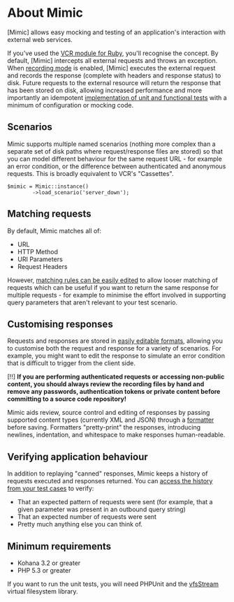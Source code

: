 # About Mimic

[Mimic] allows easy mocking and testing of an application's interaction with external
web services.

If you've used the [VCR module for Ruby](https://github.com/myronmarston/vcr),
you'll recognise the concept. By default, [Mimic] intercepts all external requests
and throws an exception. When [recording mode](recording.md) is enabled, [Mimic] executes the
external request and records the response (complete with headers and response
status) to disk. Future requests to the external resource will return the
response that has been stored on disk, allowing increased performance
and more importantly an idempotent [implementation of unit and functional
tests](testing.md) with a minimum of configuration or mocking code.

## Scenarios
Mimic supports multiple named scenarios (nothing more complex than a separate
set of disk paths where request/response files are stored) so that you can model
different behaviour for the same request URL - for example an error condition, or
the difference between authenticated and anonymous requests. This is broadly
equivalent to VCR's "Cassettes".

    $mimic = Mimic::instance()
            ->load_scenario('server_down');

## Matching requests
By default, Mimic matches all of:

* URL
* HTTP Method
* URI Parameters
* Request Headers

However, [matching rules can be easily edited](matching.md) to allow looser
matching of requests which can be useful if you want to return the same response
for multiple requests - for example to minimise the effort involved in supporting
query parameters that aren't relevant to your test scenario.

## Customising responses
Requests and responses are stored in [easily editable formats](customising.md),
allowing you to customise both the request and response for a variety of scenarios.
For example, you might want to edit the response to simulate an error condition that is difficult
to trigger from the client side.

[!!] **If you are performing authenticated requests or accessing non-public content,
you should always review the recording files by hand and remove any passwords,
authentication tokens or private content before committing to a source code
repository!**

Mimic aids review, source control and editing of responses by passing supported
content types (currently XML and JSON) through a [formatter](formatters.md) before
saving. Formatters "pretty-print" the responses, introducing newlines, indentation,
and whitespace to make responses human-readable.

## Verifying application behaviour
In addition to replaying "canned" responses, Mimic keeps a history of requests
executed and responses returned. You can
[access the history from your test cases](testing.md#verifying-expectations)
to verify:

* That an expected pattern of requests were sent (for example, that a given
  parameter was present in an outbound query string)
* That an expected number of requests were sent
* Pretty much anything else you can think of.

## Minimum requirements

 *  Kohana 3.2 or greater
 *  PHP 5.3 or greater

If you want to run the unit tests, you will need PHPUnit and the
[vfsStream](https://github.com/mikey179/vfsStream) virtual filesystem library.
